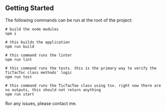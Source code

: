 ## Getting Started

The following commands can be run at the root of the project:

```
# build the node modules
npm i

# this builds the application
npm run build

# this command runs the linter
npm run lint

# this command runs the tests. this is the primary way to verify the TicTacToc class methods' logic
npm run test

# this command runs the TicTacToe class using tsx. right now there are no outputs, this should not return anything
npm run start
```

Ror any issues, please contact me.

